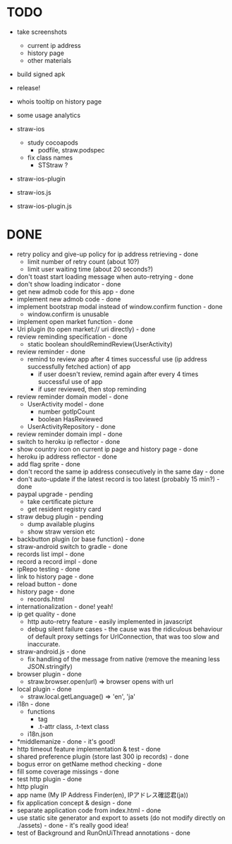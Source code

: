 # TODO


- take screenshots
  - current ip address
  - history page
  - other materials

- build signed apk

- release!

- whois tooltip on history page


- some usage analytics

- straw-ios
  - study cocoapods
    - podfile, straw.podspec
  - fix class names
    - STStraw ?
- straw-ios-plugin
- straw-ios.js
- straw-ios-plugin.js




# DONE

- retry policy and give-up policy for ip address retrieving - done
  - limit number of retry count (about 10?)
  - limit user waiting time (about 20 seconds?)
- don't toast start loading message when auto-retrying - done
- don't show loading indicator - done
- get new admob code for this app - done
- implement new admob code - done
- implement bootstrap modal instead of window.confirm function - done
  - window.confirm is unusable
- implement open market function - done
- Uri plugin (to open market:// uri directly) - done
- review reminding specification - done
  - static boolean shouldRemindReview(UserActivity)
- review reminder - done
  - remind to review app after 4 times successful use (ip address successfully fetched action) of app
    - if user doesn't review, remind again after every 4 times successful use of app
    - if user reviewed, then stop reminding
- review reminder domain model - done
  - UserActivity model - done
    - number gotIpCount
    - boolean HasReviewed
  - UserActivityRepository - done
- review reminder domain impl - done
- switch to heroku ip reflector - done
- show country icon on current ip page and history page - done
- heroku ip address reflector - done
- add flag sprite - done
- don't record the same ip address consecutively in the same day - done
- don't auto-update if the latest record is too latest (probably 15 min?) - done
- paypal upgrade - pending
  - take certificate picture
  - get resident registry card
- straw debug plugin - pending
  - dump available plugins
  - show straw version etc
- backbutton plugin (or base function) - done
- straw-android switch to gradle - done
- records list impl - done
- record a record impl - done
- ipRepo testing - done
- link to history page - done
- reload button - done
- history page - done
  - records.html
- internationalization - done! yeah!
- ip get quality - done
  - http auto-retry feature - easily implemented in javascript
  - debug silent failure cases - the cause was the ridiculous behaviour of default proxy settings for UrlConnection, that was too slow and inaccurate.
- straw-android.js - done
  - fix handling of the message from native (remove the meaning less JSON.stringify)
- browser plugin - done
  - straw.browser.open(url) => browser opens with url
- local plugin - done
  - straw.local.getLanguage() => 'en', 'ja'
- i18n - done
  - functions
    - <t> tag
    - .t-attr class, .t-text class
  - i18n.json
- *middlemanize - done - it's good!
- http timeout feature implementation & test - done
- shared preference plugin (store last 300 ip records) - done
- bogus error on getName method checking - done
- fill some coverage missings - done
- test http plugin - done
- http plugin
- app name (My IP Address Finder(en), IPアドレス確認君(ja))
- fix application concept & design - done
- separate application code from index.html - done
- use static site generator and export to assets (do not modify directly on ./assets) - done - it's really good idea!
- test of Background and RunOnUiThread annotations - done
